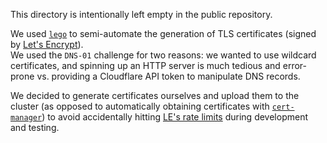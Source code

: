 This directory is intentionally left empty in the public repository.

We used [`lego`](https://go-acme.github.io/lego/) to semi-automate the generation of TLS certificates (signed by [Let's Encrypt](https://letsencrypt.org/)).  
We used the `DNS-01` challenge for two reasons: we wanted to use wildcard certificates, and spinning up an HTTP server is much tedious and error-prone vs. providing a Cloudflare API token to manipulate DNS records.

We decided to generate certificates ourselves and upload them to the cluster (as opposed to automatically obtaining certificates with [`cert-manager`](https://cert-manager.io/)) to avoid accidentally hitting [LE's rate limits](https://letsencrypt.org/docs/rate-limits/) during development and testing.
